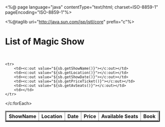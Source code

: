 <%@ page language="java" contentType="text/html; charset=ISO-8859-1"
    pageEncoding="ISO-8859-1"%>
    
<%@taglib  uri="http://java.sun.com/jsp/jstl/core" prefix="c"%>
    
<!DOCTYPE html PUBLIC "-//W3C//DTD HTML 4.01 Transitional//EN" "http://www.w3.org/TR/html4/loose.dtd">
<html>
<head>
<meta http-equiv="Content-Type" content="text/html; charset=ISO-8859-1">
<title>Book Show </title>
</head>
<body>
	<h1> List of Magic Show</h1>
<br/>

<table border="3">
	<tr>
	<th>ShowName</th>
	<th>Location</th>
	<th>Date</th>
	<th>Price</th>
	<th>Available Seats</th>
	<th>Book</th>
	</tr>
<c:forEach items="${alShow}" var="sb">
	
	<tr>
		<td><c:out value="${sb.getShowName()}"></c:out></td>
		<td><c:out value="${sb.getLocation()}"></c:out></td>
		<td><c:out value="${sb.getShowDate()}"></c:out></td>
		<td><c:out value="${sb.getPriceTicket()}"></c:out></td>
		<td><c:out value="${sb.getAvSeats()}"></c:out></td>
		<td></td>
	</tr>
</c:forEach>
</table>
	
</body>
</html>
